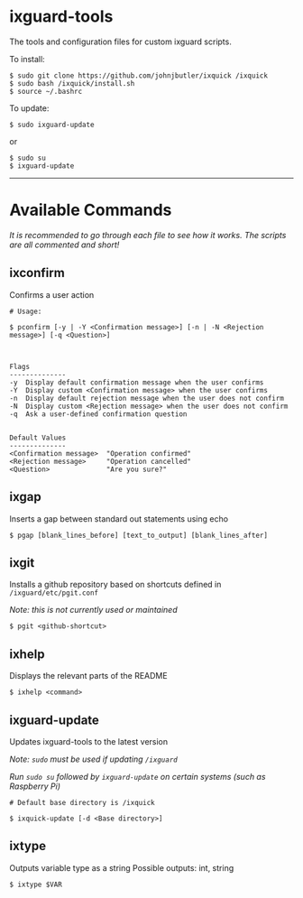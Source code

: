 # ixguard-tools

The tools and configuration files for custom ixguard scripts.

To install:

```
$ sudo git clone https://github.com/johnjbutler/ixquick /ixquick
$ sudo bash /ixquick/install.sh
$ source ~/.bashrc
```

To update:
```
$ sudo ixguard-update
```

or
```
$ sudo su
$ ixguard-update
```

---

# Available Commands

*It is recommended to go through each file to see how it works. The scripts are all commented and short!*


## ixconfirm

Confirms a user action

```
# Usage:

$ pconfirm [-y | -Y <Confirmation message>] [-n | -N <Rejection message>] [-q <Question>]



Flags
--------------
-y  Display default confirmation message when the user confirms
-Y  Display custom <Confirmation message> when the user confirms
-n  Display default rejection message when the user does not confirm
-N  Display custom <Rejection message> when the user does not confirm
-q  Ask a user-defined confirmation question


Default Values
--------------
<Confirmation message>  "Operation confirmed"
<Rejection message>     "Operation cancelled"
<Question>              "Are you sure?"
```


## ixgap

Inserts a gap between standard out statements using echo

```
$ pgap [blank_lines_before] [text_to_output] [blank_lines_after]
```


## ixgit

Installs a github repository based on shortcuts defined in `/ixguard/etc/pgit.conf`

*Note: this is not currently used or maintained*

```
$ pgit <github-shortcut>
```


## ixhelp

Displays the relevant parts of the README

```
$ ixhelp <command>
```


## ixguard-update

Updates ixguard-tools to the latest version

*Note: `sudo` must be used if updating `/ixguard`*

*Run `sudo su` followed by `ixguard-update` on certain systems (such as Raspberry Pi)*

```
# Default base directory is /ixquick

$ ixquick-update [-d <Base directory>]
```


## ixtype

Outputs variable type as a string
Possible outputs: int, string

```
$ ixtype $VAR
```
